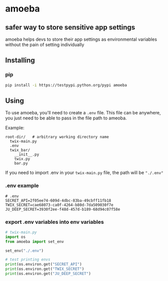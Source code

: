 # amoeba

## safer way to store sensitive app settings

amoeba helps devs to store their app settings as environmental variables without the pain of setting individually

## Installing
### pip
```bash
pip install -i https://testpypi.python.org/pypi amoeba
```

## Using
To use amoeba, you'll need to create a `.env` file. This file can be anywhere, you just need to be able to pass in the file path to ameoba.

Example:
```
root-dir/   # arbitrary working directory name
  twix-main.py
  .env
  twix_bar/
    __init__.py
    twix.py
    bar.py
```

If you need to import .env in your `twix-main.py` file, the path will be `"./.env"`

### .env example
```
# .env
SECRET_API=2f05ee74-609d-4dbc-83ba-49cbff11fb18
TWIX_SECRET=cae68073-ca0f-4264-b80d-7da509030f7e
JU_DEEP_SECRET=3930f2ee-f48d-457d-b189-68d94c07f58e
```

### export .env variables into env variables
```python
# twix-main.py
import os
from amoeba import set_env

set_env("./.env")

# test printing envs
print(os.environ.get("SECRET_API")
print(os.environ.get("TWIX_SECRET")
print(os.environ.get("JU_DEEP_SECRET")

